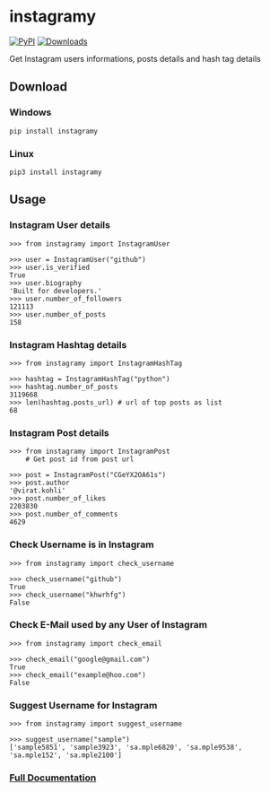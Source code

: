 # instagramy

[![PyPI](https://img.shields.io/pypi/v/instagramy.svg)](https://pypi.org/project/instagramy/) [![Downloads](https://pepy.tech/badge/instagramy)](https://pepy.tech/project/instagramy)

Get Instagram users informations, posts details
and hash tag details
</br>

## Download

### Windows

`pip install instagramy`

### Linux

`pip3 install instagramy`

## Usage

### Instagram User details

    >>> from instagramy import InstagramUser

    >>> user = InstagramUser("github")
    >>> user.is_verified
    True
    >>> user.biography
    'Built for developers.'
    >>> user.number_of_followers
    121113
    >>> user.number_of_posts
    158

### Instagram Hashtag details

    >>> from instagramy import InstagramHashTag

    >>> hashtag = InstagramHashTag("python")
    >>> hashtag.number_of_posts
    3119668
    >>> len(hashtag.posts_url) # url of top posts as list
    68

### Instagram Post details

    >>> from instagramy import InstagramPost
        # Get post id from post url

    >>> post = InstagramPost("CGeYX2OA61s")
    >>> post.author
    '@virat.kohli'
    >>> post.number_of_likes
    2203830
    >>> post.number_of_comments
    4629

### Check Username is in Instagram

    >>> from instagramy import check_username

    >>> check_username("github")
    True
    >>> check_username("khwrhfg")
    False

### Check E-Mail used by any User of Instagram

    >>> from instagramy import check_email

    >>> check_email("google@gmail.com")
    True
    >>> check_email("example@hoo.com")
    False

### Suggest Username for Instagram

    >>> from instagramy import suggest_username

    >>> suggest_username("sample")
    ['sample5851', 'sample3923', 'sa.mple6820', 'sa.mple9538', 'sa.mple152', 'sa.mple2100']

### [Full Documentation](https://github.com/yogeshwaran01/Python-Scripts/blob/master/Scripts/instagramy-docs.ipynb)
